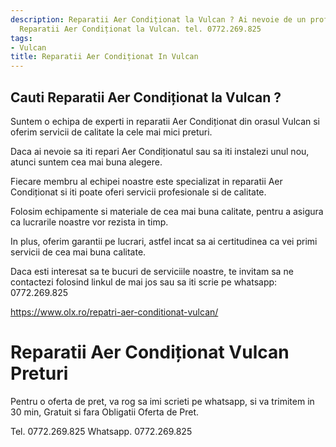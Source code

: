 ```yaml
---
description: Reparatii Aer Condiționat la Vulcan ? Ai nevoie de un profesionist in
  Reparatii Aer Condiționat la Vulcan. tel. 0772.269.825
tags:
- Vulcan
title: Reparatii Aer Condiționat In Vulcan
---
```



## Cauti Reparatii Aer Condiționat la Vulcan ?

Suntem o echipa de experti in reparatii Aer Condiționat din orasul Vulcan si oferim servicii de calitate la cele mai mici preturi.

Daca ai nevoie sa iti repari Aer Condiționatul sau sa iti instalezi unul nou, atunci suntem cea mai buna alegere.

Fiecare membru al echipei noastre este specializat in reparatii Aer Condiționat si iti poate oferi servicii profesionale si de calitate.

Folosim echipamente si materiale de cea mai buna calitate, pentru a asigura ca lucrarile noastre vor rezista in timp.

In plus, oferim garantii pe lucrari, astfel incat sa ai certitudinea ca vei primi servicii de cea mai buna calitate.

Daca esti interesat sa te bucuri de serviciile noastre, te invitam sa ne contactezi folosind linkul de mai jos sau sa iti scrie pe whatsapp: 0772.269.825

https://www.olx.ro/repatri-aer-conditionat-vulcan/

# Reparatii Aer Condiționat Vulcan Preturi
Pentru o oferta de pret, va rog sa imi scrieti pe whatsapp, si va trimitem in 30 min, Gratuit si fara Obligatii Oferta de Pret.

Tel. 0772.269.825
Whatsapp. 0772.269.825